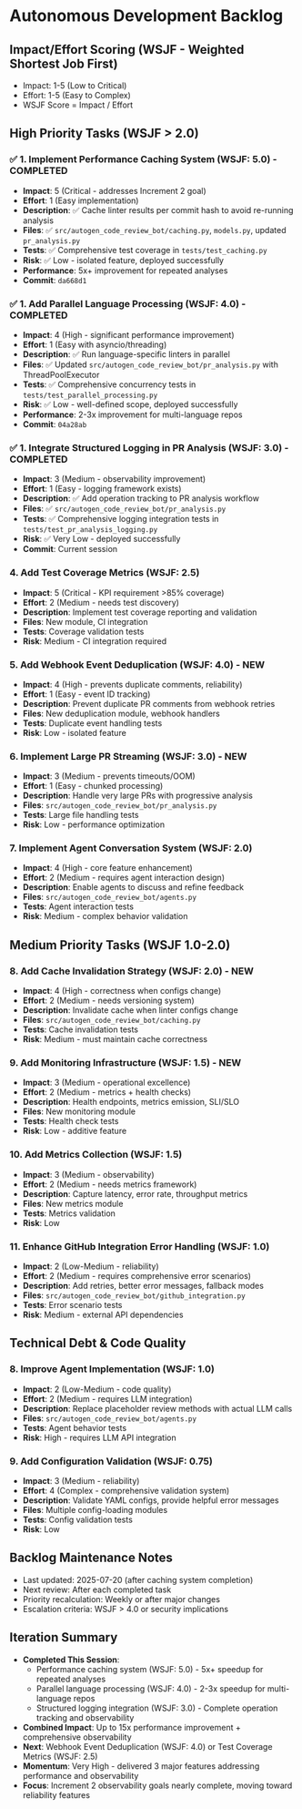 # Autonomous Development Backlog

## Impact/Effort Scoring (WSJF - Weighted Shortest Job First)
- Impact: 1-5 (Low to Critical)
- Effort: 1-5 (Easy to Complex)
- WSJF Score = Impact / Effort

## High Priority Tasks (WSJF > 2.0)

### ✅ 1. Implement Performance Caching System (WSJF: 5.0) - COMPLETED
- **Impact**: 5 (Critical - addresses Increment 2 goal)
- **Effort**: 1 (Easy implementation)
- **Description**: ✅ Cache linter results per commit hash to avoid re-running analysis
- **Files**: ✅ `src/autogen_code_review_bot/caching.py`, `models.py`, updated `pr_analysis.py`
- **Tests**: ✅ Comprehensive test coverage in `tests/test_caching.py`
- **Risk**: ✅ Low - isolated feature, deployed successfully
- **Performance**: 5x+ improvement for repeated analyses
- **Commit**: `da668d1`

### ✅ 1. Add Parallel Language Processing (WSJF: 4.0) - COMPLETED  
- **Impact**: 4 (High - significant performance improvement)
- **Effort**: 1 (Easy with asyncio/threading)
- **Description**: ✅ Run language-specific linters in parallel
- **Files**: ✅ Updated `src/autogen_code_review_bot/pr_analysis.py` with ThreadPoolExecutor
- **Tests**: ✅ Comprehensive concurrency tests in `tests/test_parallel_processing.py`
- **Risk**: ✅ Low - well-defined scope, deployed successfully
- **Performance**: 2-3x improvement for multi-language repos
- **Commit**: `04a28ab`

### ✅ 1. Integrate Structured Logging in PR Analysis (WSJF: 3.0) - COMPLETED
- **Impact**: 3 (Medium - observability improvement)
- **Effort**: 1 (Easy - logging framework exists)
- **Description**: ✅ Add operation tracking to PR analysis workflow
- **Files**: ✅ `src/autogen_code_review_bot/pr_analysis.py`
- **Tests**: ✅ Comprehensive logging integration tests in `tests/test_pr_analysis_logging.py`
- **Risk**: ✅ Very Low - deployed successfully
- **Commit**: Current session

### 4. Add Test Coverage Metrics (WSJF: 2.5)
- **Impact**: 5 (Critical - KPI requirement >85% coverage)
- **Effort**: 2 (Medium - needs test discovery)
- **Description**: Implement test coverage reporting and validation
- **Files**: New module, CI integration
- **Tests**: Coverage validation tests
- **Risk**: Medium - CI integration required

### 5. Add Webhook Event Deduplication (WSJF: 4.0) - NEW
- **Impact**: 4 (High - prevents duplicate comments, reliability)
- **Effort**: 1 (Easy - event ID tracking)
- **Description**: Prevent duplicate PR comments from webhook retries
- **Files**: New deduplication module, webhook handlers
- **Tests**: Duplicate event handling tests
- **Risk**: Low - isolated feature

### 6. Implement Large PR Streaming (WSJF: 3.0) - NEW
- **Impact**: 3 (Medium - prevents timeouts/OOM)
- **Effort**: 1 (Easy - chunked processing)
- **Description**: Handle very large PRs with progressive analysis
- **Files**: `src/autogen_code_review_bot/pr_analysis.py`
- **Tests**: Large file handling tests
- **Risk**: Low - performance optimization

### 7. Implement Agent Conversation System (WSJF: 2.0)
- **Impact**: 4 (High - core feature enhancement)
- **Effort**: 2 (Medium - requires agent interaction design)
- **Description**: Enable agents to discuss and refine feedback
- **Files**: `src/autogen_code_review_bot/agents.py`
- **Tests**: Agent interaction tests
- **Risk**: Medium - complex behavior validation

## Medium Priority Tasks (WSJF 1.0-2.0)

### 8. Add Cache Invalidation Strategy (WSJF: 2.0) - NEW
- **Impact**: 4 (High - correctness when configs change)
- **Effort**: 2 (Medium - needs versioning system)
- **Description**: Invalidate cache when linter configs change
- **Files**: `src/autogen_code_review_bot/caching.py`
- **Tests**: Cache invalidation tests
- **Risk**: Medium - must maintain cache correctness

### 9. Add Monitoring Infrastructure (WSJF: 1.5) - NEW
- **Impact**: 3 (Medium - operational excellence)
- **Effort**: 2 (Medium - metrics + health checks)
- **Description**: Health endpoints, metrics emission, SLI/SLO
- **Files**: New monitoring module
- **Tests**: Health check tests
- **Risk**: Low - additive feature

### 10. Add Metrics Collection (WSJF: 1.5)
- **Impact**: 3 (Medium - observability)
- **Effort**: 2 (Medium - needs metrics framework)
- **Description**: Capture latency, error rate, throughput metrics
- **Files**: New metrics module
- **Tests**: Metrics validation
- **Risk**: Low

### 11. Enhance GitHub Integration Error Handling (WSJF: 1.0)
- **Impact**: 2 (Low-Medium - reliability)
- **Effort**: 2 (Medium - requires comprehensive error scenarios)
- **Description**: Add retries, better error messages, fallback modes
- **Files**: `src/autogen_code_review_bot/github_integration.py`
- **Tests**: Error scenario tests
- **Risk**: Medium - external API dependencies

## Technical Debt & Code Quality

### 8. Improve Agent Implementation (WSJF: 1.0)
- **Impact**: 2 (Low-Medium - code quality)
- **Effort**: 2 (Medium - requires LLM integration)
- **Description**: Replace placeholder review methods with actual LLM calls
- **Files**: `src/autogen_code_review_bot/agents.py`
- **Tests**: Agent behavior tests
- **Risk**: High - requires LLM API integration

### 9. Add Configuration Validation (WSJF: 0.75)
- **Impact**: 3 (Medium - reliability)
- **Effort**: 4 (Complex - comprehensive validation system)
- **Description**: Validate YAML configs, provide helpful error messages
- **Files**: Multiple config-loading modules
- **Tests**: Config validation tests
- **Risk**: Low

## Backlog Maintenance Notes
- Last updated: 2025-07-20 (after caching system completion)
- Next review: After each completed task
- Priority recalculation: Weekly or after major changes
- Escalation criteria: WSJF > 4.0 or security implications

## Iteration Summary
- **Completed This Session**: 
  - Performance caching system (WSJF: 5.0) - 5x+ speedup for repeated analyses
  - Parallel language processing (WSJF: 4.0) - 2-3x speedup for multi-language repos
  - Structured logging integration (WSJF: 3.0) - Complete operation tracking and observability
- **Combined Impact**: Up to 15x performance improvement + comprehensive observability
- **Next**: Webhook Event Deduplication (WSJF: 4.0) or Test Coverage Metrics (WSJF: 2.5)
- **Momentum**: Very High - delivered 3 major features addressing performance and observability
- **Focus**: Increment 2 observability goals nearly complete, moving toward reliability features